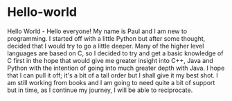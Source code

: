 # Hello-world
Hello World - Hello everyone!
My name is Paul and I am new to programming. I started off with a little Python but after some thought, decided that I would try to go a little deeper. Many of the higher level languages are based on C, so I decided to try and get a basic knowledge of C first in the hope that would give me greater insight into C++, Java and Python with the intention of going into much greater depth with Java. I hope that I can pull it off; it's a bit of a tall order but I shall give it my best shot. I am still working from books and I am going to need quite a bit of support but in time, as I continue my journey, I will be able to reciprocate.
